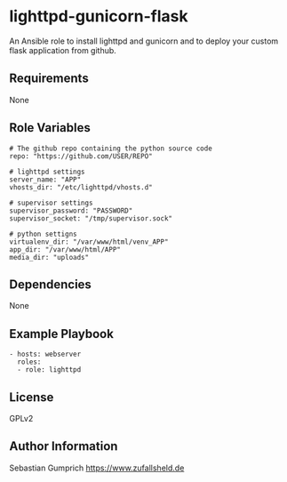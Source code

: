 lighttpd-gunicorn-flask
=========

An Ansible role to install lighttpd and gunicorn and to deploy your custom flask application from github.

Requirements
------------

None

Role Variables
--------------

```
# The github repo containing the python source code
repo: "https://github.com/USER/REPO"

# lighttpd settings
server_name: "APP"
vhosts_dir: "/etc/lighttpd/vhosts.d"

# supervisor settings
supervisor_password: "PASSWORD"
supervisor_socket: "/tmp/supervisor.sock"

# python settigns
virtualenv_dir: "/var/www/html/venv_APP"
app_dir: "/var/www/html/APP"
media_dir: "uploads"
```

Dependencies
------------

None

Example Playbook
----------------
```
- hosts: webserver
  roles:
  - role: lighttpd
```

License
-------

GPLv2

Author Information
------------------

Sebastian Gumprich
https://www.zufallsheld.de
